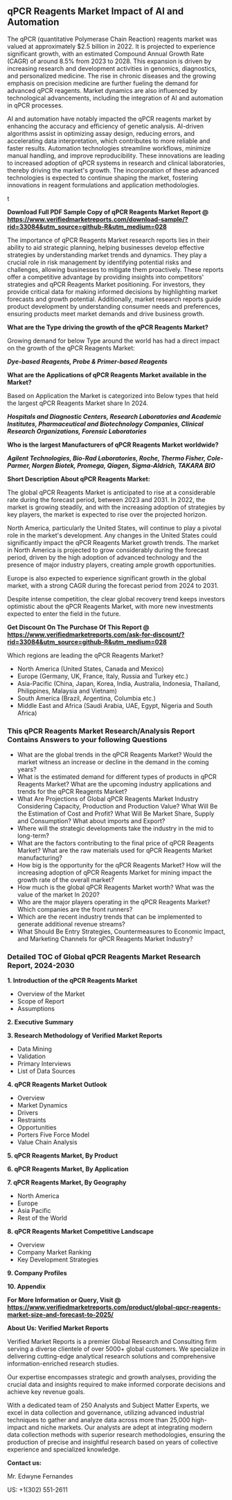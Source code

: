 <h2>qPCR Reagents Market Impact of AI and Automation</h2><p>The qPCR (quantitative Polymerase Chain Reaction) reagents market was valued at approximately $2.5 billion in 2022. It is projected to experience significant growth, with an estimated Compound Annual Growth Rate (CAGR) of around 8.5% from 2023 to 2028. This expansion is driven by increasing research and development activities in genomics, diagnostics, and personalized medicine. The rise in chronic diseases and the growing emphasis on precision medicine are further fueling the demand for advanced qPCR reagents. Market dynamics are also influenced by technological advancements, including the integration of AI and automation in qPCR processes.</p><p>AI and automation have notably impacted the qPCR reagents market by enhancing the accuracy and efficiency of genetic analysis. AI-driven algorithms assist in optimizing assay design, reducing errors, and accelerating data interpretation, which contributes to more reliable and faster results. Automation technologies streamline workflows, minimize manual handling, and improve reproducibility. These innovations are leading to increased adoption of qPCR systems in research and clinical laboratories, thereby driving the market's growth. The incorporation of these advanced technologies is expected to continue shaping the market, fostering innovations in reagent formulations and application methodologies.</p>t</p><p id="" class=""><strong>Download Full PDF Sample Copy of qPCR Reagents Market Report @ <a href="https://www.verifiedmarketreports.com/download-sample/?rid=33084&utm_source=github-R&utm_medium=028" target="_blank">https://www.verifiedmarketreports.com/download-sample/?rid=33084&utm_source=github-R&utm_medium=028</a></strong></p><p>The importance of&nbsp;qPCR Reagents Market research reports lies in their ability to aid strategic planning, helping businesses develop effective strategies by understanding market trends and dynamics. They play a crucial role in risk management by identifying potential risks and challenges, allowing businesses to mitigate them proactively. These reports offer a competitive advantage by providing insights into competitors' strategies and qPCR Reagents Market positioning. For investors, they provide critical data for making informed decisions by highlighting market forecasts and growth potential. Additionally, market research reports guide product development by understanding consumer needs and preferences, ensuring products meet market demands and drive business growth.</p><p><strong>What are the&nbsp;Type driving the growth of the qPCR Reagents Market?</strong></p><p id="" class="">Growing demand for below Type around the world has had a direct impact on the growth of the qPCR Reagents Market:</p><em><strong>Dye-based Reagents, Probe & Primer-based Reagents</strong></em></p><strong>What are the&nbsp;Applications&nbsp;of qPCR Reagents Market available in the Market?</strong></p><p id="" class="">Based on Application the Market is categorized into Below types that held the largest qPCR Reagents Market share In 2024.</p><em><strong>Hospitals and Diagnostic Centers, Research Laboratories and Academic Institutes, Pharmaceutical and Biotechnology Companies, Clinical Research Organizations, Forensic Laboratories</strong></em></p><strong>Who is the largest Manufacturers of qPCR Reagents Market worldwide?</strong></p><p><em><strong>Agilent Technologies, Bio-Rad Laboratories, Roche, Thermo Fisher, Cole-Parmer, Norgen Biotek, Promega, Qiagen, Sigma-Aldrich, TAKARA BIO</strong></em></p><p id="" class=""><strong>Short Description About qPCR Reagents Market:</strong></p><p>The global qPCR Reagents Market is anticipated to rise at a considerable rate during the forecast period, between 2023 and 2031. In 2022, the market is growing steadily, and with the increasing adoption of strategies by key players, the market is expected to rise over the projected horizon.</p><p>North America, particularly the United States, will continue to play a pivotal role in the market's development. Any changes in the United States could significantly impact the qPCR Reagents Market growth trends. The market in North America is projected to grow considerably during the forecast period, driven by the high adoption of advanced technology and the presence of major industry players, creating ample growth opportunities.</p><p>Europe is also expected to experience significant growth in the global market, with a strong CAGR during the forecast period from 2024 to 2031.</p><p>Despite intense competition, the clear global recovery trend keeps investors optimistic about the qPCR Reagents Market, with more new investments expected to enter the field in the future.</p><p id="" class=""><strong>Get Discount On The Purchase Of This Report @ <a href="https://www.verifiedmarketreports.com/ask-for-discount/?rid=33084&utm_source=github-R&utm_medium=028" target="_blank">https://www.verifiedmarketreports.com/ask-for-discount/?rid=33084&utm_source=github-R&utm_medium=028</a></strong></p>Which regions are leading the qPCR Reagents Market?</p><ul><li>North America (United States, Canada and Mexico)</li><li>Europe (Germany, UK, France, Italy, Russia and Turkey etc.)</li><li>Asia-Pacific (China, Japan, Korea, India, Australia, Indonesia, Thailand, Philippines, Malaysia and Vietnam)</li><li>South America (Brazil, Argentina, Columbia etc.)</li><li>Middle East and Africa (Saudi Arabia, UAE, Egypt, Nigeria and South Africa)</li></ul><h3 id="" class="">This qPCR Reagents Market Research/Analysis Report Contains Answers to your following Questions</h3><ul><li>What are the global trends in the qPCR Reagents Market? Would the market witness an increase or decline in the demand in the coming years?</li><li>What is the estimated demand for different types of products in qPCR Reagents Market? What are the upcoming industry applications and trends for the qPCR Reagents Market?</li><li>What Are Projections of Global qPCR Reagents Market Industry Considering Capacity, Production and Production Value? What Will Be the Estimation of Cost and Profit? What Will Be Market Share, Supply and Consumption? What about imports and Export?</li><li>Where will the strategic developments take the industry in the mid to long-term?</li><li>What are the factors contributing to the final price of qPCR Reagents Market? What are the raw materials used for qPCR Reagents Market manufacturing?</li><li>How big is the opportunity for the qPCR Reagents Market? How will the increasing adoption of qPCR Reagents Market for mining impact the growth rate of the overall market?</li><li>How much is the global qPCR Reagents Market worth? What was the value of the market In 2020?</li><li>Who are the major players operating in the qPCR Reagents Market? Which companies are the front runners?</li><li>Which are the recent industry trends that can be implemented to generate additional revenue streams?</li><li>What Should Be Entry Strategies, Countermeasures to Economic Impact, and Marketing Channels for qPCR Reagents Market Industry?</li></ul><h3 id="" class="">Detailed TOC of Global qPCR Reagents Market Research Report, 2024-2030</h3><p id="" class=""><strong>1. Introduction of the qPCR Reagents Market</strong></p><ul><li>Overview of the Market</li><li>Scope of Report</li><li>Assumptions</li></ul><p id="" class=""><strong>2. Executive Summary</strong></p><p id="" class=""><strong>3. Research Methodology of Verified Market Reports</strong></p><ul><li>Data Mining</li><li>Validation</li><li>Primary Interviews</li><li>List of Data Sources</li></ul><p id="" class=""><strong>4. qPCR Reagents Market Outlook</strong></p><ul><li>Overview</li><li>Market Dynamics</li><li>Drivers</li><li>Restraints</li><li>Opportunities</li><li>Porters Five Force Model</li><li>Value Chain Analysis</li></ul><p id="" class=""><strong>5. qPCR Reagents Market, By Product</strong></p><p id="" class=""><strong>6. qPCR Reagents Market, By Application</strong></p><p id="" class=""><strong>7. qPCR Reagents Market, By Geography</strong></p><ul><li>North America</li><li>Europe</li><li>Asia Pacific</li><li>Rest of the World</li></ul><p id="" class=""><strong>8. qPCR Reagents Market Competitive Landscape</strong></p><ul><li>Overview</li><li>Company Market Ranking</li><li>Key Development Strategies</li></ul><p id="" class=""><strong>9. Company Profiles</strong></p><p id="" class=""><strong>10. Appendix</strong></p><p id="" class=""><strong>For More Information or Query, Visit @ <a href="https://www.verifiedmarketreports.com/product/global-qpcr-reagents-market-size-and-forecast-to-2025/" target="_blank">https://www.verifiedmarketreports.com/product/global-qpcr-reagents-market-size-and-forecast-to-2025/</a></strong></p><p id="" class=""><strong>About Us: Verified Market Reports</strong></p><p id="" class="">Verified Market Reports is a premier Global Research and Consulting firm serving a diverse clientele of over 5000+ global customers. We specialize in delivering cutting-edge analytical research solutions and comprehensive information-enriched research studies.</p><p id="" class="">Our expertise encompasses strategic and growth analyses, providing the crucial data and insights required to make informed corporate decisions and achieve key revenue goals.</p><p id="" class="">With a dedicated team of 250 Analysts and Subject Matter Experts, we excel in data collection and governance, utilizing advanced industrial techniques to gather and analyze data across more than 25,000 high-impact and niche markets. Our analysts are adept at integrating modern data collection methods with superior research methodologies, ensuring the production of precise and insightful research based on years of collective experience and specialized knowledge.</p><p id="" class=""><strong>Contact us:</strong></p><p id="" class="">Mr. Edwyne Fernandes</p><p id="" class="">US: +1(302) 551-2611</p>
